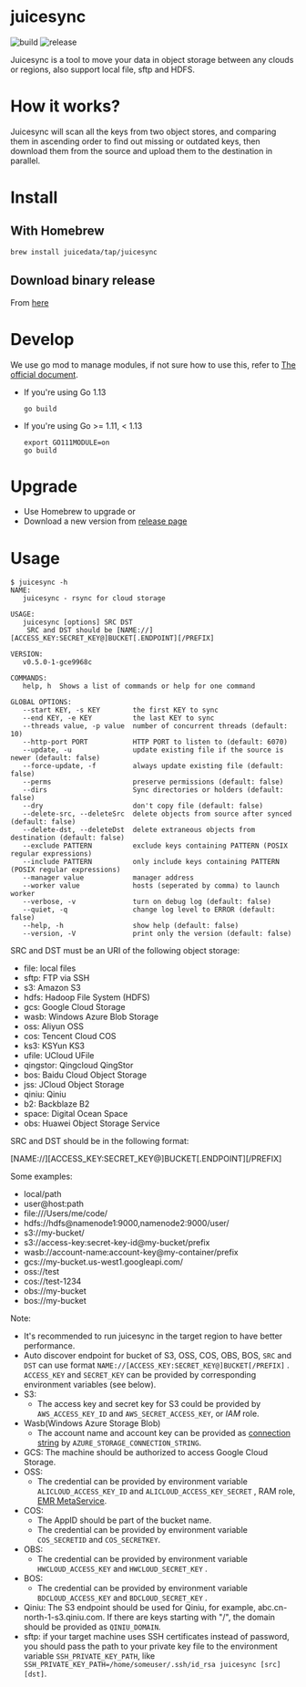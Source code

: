 # juicesync

![build](https://github.com/juicedata/juicesync/workflows/build/badge.svg) ![release](https://github.com/juicedata/juicesync/workflows/release/badge.svg)

Juicesync is a tool to move your data in object storage between any clouds or regions, also support local file, sftp and HDFS.

# How it works?

Juicesync will scan all the keys from two object stores, and comparing them in ascending order to find out missing or outdated keys, then download them from the source and upload them to the destination in parallel.

# Install

## With Homebrew

```sh
brew install juicedata/tap/juicesync
```

## Download binary release

From [here](https://github.com/juicedata/juicesync/releases)

# Develop

We use go mod to manage modules, if not sure how to use this, refer to [The official document](https://github.com/golang/go/wiki/Modules).

* If you're using Go 1.13

	```
	go build
	```

* If you're using Go >= 1.11, < 1.13

	```
	export GO111MODULE=on
	go build
	```

# Upgrade

* Use Homebrew to upgrade or
* Download a new version from [release page](https://github.com/juicedata/juicesync/releases)

# Usage

```
$ juicesync -h
NAME:
   juicesync - rsync for cloud storage

USAGE:
   juicesync [options] SRC DST
    SRC and DST should be [NAME://][ACCESS_KEY:SECRET_KEY@]BUCKET[.ENDPOINT][/PREFIX]

VERSION:
   v0.5.0-1-gce9968c

COMMANDS:
   help, h  Shows a list of commands or help for one command

GLOBAL OPTIONS:
   --start KEY, -s KEY        the first KEY to sync
   --end KEY, -e KEY          the last KEY to sync
   --threads value, -p value  number of concurrent threads (default: 10)
   --http-port PORT           HTTP PORT to listen to (default: 6070)
   --update, -u               update existing file if the source is newer (default: false)
   --force-update, -f         always update existing file (default: false)
   --perms                    preserve permissions (default: false)
   --dirs                     Sync directories or holders (default: false)
   --dry                      don't copy file (default: false)
   --delete-src, --deleteSrc  delete objects from source after synced (default: false)
   --delete-dst, --deleteDst  delete extraneous objects from destination (default: false)
   --exclude PATTERN          exclude keys containing PATTERN (POSIX regular expressions)
   --include PATTERN          only include keys containing PATTERN (POSIX regular expressions)
   --manager value            manager address
   --worker value             hosts (seperated by comma) to launch worker
   --verbose, -v              turn on debug log (default: false)
   --quiet, -q                change log level to ERROR (default: false)
   --help, -h                 show help (default: false)
   --version, -V              print only the version (default: false)
```

SRC and DST must be an URI of the following object storage:

- file: local files
- sftp: FTP via SSH
- s3: Amazon S3
- hdfs: Hadoop File System (HDFS)
- gcs: Google Cloud Storage
- wasb: Windows Azure Blob Storage
- oss: Aliyun OSS
- cos: Tencent Cloud COS
- ks3: KSYun KS3
- ufile: UCloud UFile
- qingstor: Qingcloud QingStor
- bos: Baidu Cloud Object Storage
- jss: JCloud Object Storage
- qiniu: Qiniu
- b2: Backblaze B2
- space: Digital Ocean Space
- obs: Huawei Object Storage Service

SRC and DST should be in the following format:

[NAME://][ACCESS_KEY:SECRET_KEY@]BUCKET[.ENDPOINT][/PREFIX]

Some examples:

- local/path
- user@host:path
- file:///Users/me/code/
- hdfs://hdfs@namenode1:9000,namenode2:9000/user/
- s3://my-bucket/
- s3://access-key:secret-key-id@my-bucket/prefix
- wasb://account-name:account-key@my-container/prefix
- gcs://my-bucket.us-west1.googleapi.com/
- oss://test
- cos://test-1234
- obs://my-bucket
- bos://my-bucket

Note:

- It's recommended to run juicesync in the target region to have better performance.
- Auto discover endpoint for bucket of S3, OSS, COS, OBS, BOS, `SRC` and `DST` can use format `NAME://[ACCESS_KEY:SECRET_KEY@]BUCKET[/PREFIX]` . `ACCESS_KEY` and `SECRET_KEY` can be provided by corresponding environment variables (see below).
- S3: 
  * The access key and secret key for S3 could be provided by `AWS_ACCESS_KEY_ID` and `AWS_SECRET_ACCESS_KEY`, or *IAM* role.
- Wasb(Windows Azure Storage Blob)
  * The account name and account key can be provided as [connection string](https://docs.microsoft.com/en-us/azure/storage/common/storage-configure-connection-string#configure-a-connection-string-for-an-azure-storage-account) by `AZURE_STORAGE_CONNECTION_STRING`.
- GCS: The machine should be authorized to access Google Cloud Storage.
- OSS:
  * The credential can be provided by environment variable `ALICLOUD_ACCESS_KEY_ID` and `ALICLOUD_ACCESS_KEY_SECRET` , RAM role, [EMR MetaService](https://help.aliyun.com/document_detail/43966.html).
- COS:
  * The AppID should be part of the bucket name.
  * The credential can be provided by environment variable `COS_SECRETID` and `COS_SECRETKEY`.
- OBS:
  * The credential can be provided by environment variable `HWCLOUD_ACCESS_KEY` and `HWCLOUD_SECRET_KEY` .
- BOS:
  * The credential can be provided by environment variable `BDCLOUD_ACCESS_KEY` and `BDCLOUD_SECRET_KEY` .
- Qiniu:
  The S3 endpoint should be used for Qiniu, for example, abc.cn-north-1-s3.qiniu.com.
  If there are keys starting with "/", the domain should be provided as `QINIU_DOMAIN`.
- sftp: if your target machine uses SSH certificates instead of password, you should pass the path to your private key file to the environment variable `SSH_PRIVATE_KEY_PATH`, like ` SSH_PRIVATE_KEY_PATH=/home/someuser/.ssh/id_rsa juicesync [src] [dst]`.
